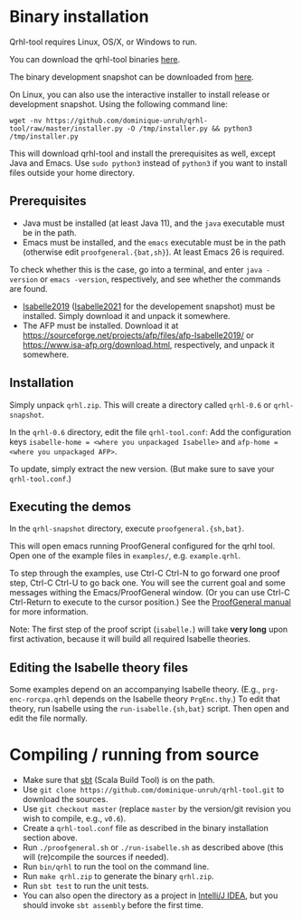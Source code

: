 
# Binary installation

Qrhl-tool requires Linux, OS/X, or Windows to run.

You can download the qrhl-tool binaries [here](https://github.com/dominique-unruh/qrhl-tool/releases).

The binary development snapshot can be downloaded from [here](https://nightly.link/dominique-unruh/qrhl-tool/workflows/test/master/qrhl.zip).

On Linux, you can also use the interactive installer to install release or development snapshot. Using the following command line:
```shell
wget -nv https://github.com/dominique-unruh/qrhl-tool/raw/master/installer.py -O /tmp/installer.py && python3 /tmp/installer.py
```
This will download qrhl-tool and install the prerequisites as well, except Java and Emacs.
Use `sudo python3` instead of `python3` if you want to install files outside your home directory.

## Prerequisites

* Java must be installed (at least Java 11), and the `java` executable must be in the path.
* Emacs must be installed, and the `emacs` executable must be in the path (otherwise edit `proofgeneral.{bat,sh}`).
  At least Emacs 26 is required.

To check whether this is the case, go into a terminal,
and enter `java -version` or `emacs -version`, respectively, and see whether the commands are found.

* [Isabelle2019](https://isabelle.in.tum.de/website-Isabelle2019/) ([Isabelle2021](https://isabelle.in.tum.de/website-Isabelle2021/) for the developement snapshot) must be installed.
  Simply download it and unpack it somewhere.
* The AFP must be installed. Download it at
  https://sourceforge.net/projects/afp/files/afp-Isabelle2019/ or https://www.isa-afp.org/download.html, respectively, and unpack it 
  somewhere.

## Installation

Simply unpack `qrhl.zip`. This will create a directory called `qrhl-0.6` or `qrhl-snapshot`.

In the `qrhl-0.6` directory, edit the file `qrhl-tool.conf`: 
Add the configuration keys `isabelle-home = <where you unpackaged Isabelle>`
and `afp-home = <where you unpackaged AFP>`.

To update, simply extract the new version.
(But make sure to save your `qrhl-tool.conf`.)

## Executing the demos

In the `qrhl-snapshot` directory, execute `proofgeneral.{sh,bat}`.

This will open emacs running ProofGeneral configured for the qrhl
tool.  Open one of the example files in `examples/`,
e.g. `example.qrhl`.

To step through the examples, use Ctrl-C Ctrl-N to go forward one proof step, Ctrl-C Ctrl-U to go back one.
You will see the current goal and some messages withing the Emacs/ProofGeneral window.
(Or you can use Ctrl-C Ctrl-Return to execute to the cursor position.)
See the [ProofGeneral manual](https://proofgeneral.github.io/doc/userman/) for more information.

Note: The first step of the proof script (`isabelle.`) will take **very long** upon first activation,
because it will build all required Isabelle theories. 

## Editing the Isabelle theory files

Some examples depend on an accompanying Isabelle theory. (E.g., 
 `prg-enc-rorcpa.qrhl` depends on the Isabelle theory `PrgEnc.thy`.)
To edit that theory, run Isabelle using the `run-isabelle.{sh,bat}` script.
Then open and edit the file normally.

# Compiling / running from source

* Make sure that [sbt](https://www.scala-sbt.org/) (Scala Build Tool) is on the path.
* Use `git clone https://github.com/dominique-unruh/qrhl-tool.git` to download the sources.
* Use `git checkout master` (replace `master` by the version/git revision you wish to compile, e.g., `v0.6`). 
* Create a `qrhl-tool.conf` file as described in the binary installation section above.
* Run `./proofgeneral.sh` or `./run-isabelle.sh` as described above (this will (re)compile the sources if needed).
* Run `bin/qrhl` to run the tool on the command line.
* Run `make qrhl.zip` to generate the binary `qrhl.zip`.
* Run `sbt test` to run the unit tests.
* You can also open the directory as a project in [Intelli/J IDEA](https://www.jetbrains.com/idea/), but you should invoke `sbt assembly` before the first time.
